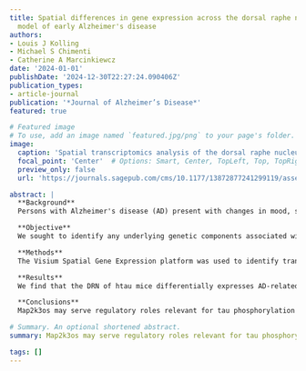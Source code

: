 ```yaml
---
title: Spatial differences in gene expression across the dorsal raphe nucleus in a
  model of early Alzheimer's disease
authors:
- Louis J Kolling
- Michael S Chimenti
- Catherine A Marcinkiewcz
date: '2024-01-01'
publishDate: '2024-12-30T22:27:24.090406Z'
publication_types:
- article-journal
publication: '*Journal of Alzheimer’s Disease*'
featured: true

# Featured image
# To use, add an image named `featured.jpg/png` to your page's folder.
image:
  caption: 'Spatial transcriptomics analysis of the dorsal raphe nucleus'
  focal_point: 'Center'  # Options: Smart, Center, TopLeft, Top, TopRight, Left, Right, BottomLeft, Bottom, BottomRight
  preview_only: false
  url: 'https://journals.sagepub.com/cms/10.1177/13872877241299119/asset/images/large/10.1177_13872877241299119-fig1.jpeg'

abstract: |
  **Background**
  Persons with Alzheimer's disease (AD) present with changes in mood, sleep, and arousal that may precede the clinical manifestation of cognitive decline. These early symptoms can be driven by changes in the serotonergic (5-HT) nuclei of the brainstem, particularly the dorsal raphe nucleus (DRN). It is unclear why all 5-HT neurons do not simultaneously develop AD pathology that progresses at the same rate.

  **Objective**
  We sought to identify any underlying genetic components associated with susceptibility or resistance of 5-HT neurons to AD pathology.

  **Methods**
  The Visium Spatial Gene Expression platform was used to identify transcriptomic changes across the DRN in a preclinical model of early AD, human tau-overexpressing mice (htau mice). We further used RNAscope and immunohistochemical assessment to validate findings of primary interest.

  **Results**
  We find that the DRN of htau mice differentially expresses AD-related genes, including those related to kinase binding, ion channel activity, ligand-receptor interactions, and regulation of serine/threonine kinases. We further find that computational sub-clustering of the DRN is consistent with previous circuitry-driven characterizations, allowing for spatial bounding of distinct subregions within the DRN. Of these, we find the dorsolateral DRN is preferentially impacted by 5-HT neuron loss and development of tau pathology, which coincides with increased expression of the long noncoding RNA Map2k3os.

  **Conclusions**
  Map2k3os may serve regulatory roles relevant for tau phosphorylation and warrants further investigation to characterize its interactions. Overall, this report demonstrates the power of large-scale spatial transcriptomics technologies, while underscoring the need for convergent-data validation to overcome their limitations.

# Summary. An optional shortened abstract.
summary: Map2k3os may serve regulatory roles relevant for tau phosphorylation and warrants further investigation to characterize its interactions. Overall, this report demonstrates the power of large-scale spatial transcriptomics technologies, while underscoring the need for convergent-data validation to overcome their limitations.

tags: []
---
```

